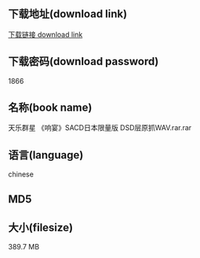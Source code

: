 ## 下载地址(download link)
[下载链接 download link](https://tutu365.netlify.app/?s=%E5%A4%A9%E4%B9%90%E7%BE%A4%E6%98%9F+%E3%80%8A%E5%93%8D%E5%AE%B4%E3%80%8BSACD%E6%97%A5%E6%9C%AC%E9%99%90%E9%87%8F%E7%89%88+DSD%E5%B1%82%E5%8E%9F%E6%8A%93WAV.rar)

## 下载密码(download password)
1866

## 名称(book name)
天乐群星 《响宴》SACD日本限量版 DSD层原抓WAV.rar.rar

## 语言(language)
chinese

## MD5


## 大小(filesize)
389.7 MB

